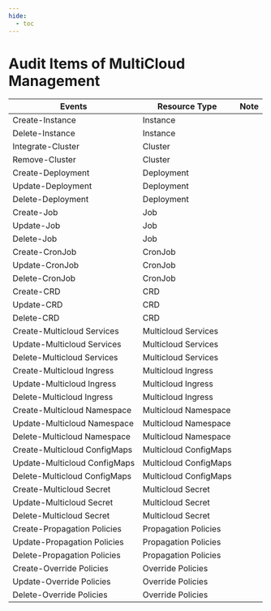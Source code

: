 ```yaml
---
hide:
  - toc
---
```


# Audit Items of MultiCloud Management

| Events | Resource Type | Note |
| --- | --- | --- |
| Create-Instance | Instance | |
| Delete-Instance | Instance | |
| Integrate-Cluster | Cluster | |
| Remove-Cluster | Cluster | |
| Create-Deployment | Deployment | |
| Update-Deployment | Deployment | |
| Delete-Deployment | Deployment | |
| Create-Job | Job | |
| Update-Job | Job | |
| Delete-Job | Job | |
| Create-CronJob | CronJob | |
| Update-CronJob | CronJob | |
| Delete-CronJob | CronJob | |
| Create-CRD | CRD | |
| Update-CRD | CRD | |
| Delete-CRD | CRD | |
| Create-Multicloud Services | Multicloud Services | |
| Update-Multicloud Services | Multicloud Services | |
| Delete-Multicloud Services | Multicloud Services | |
| Create-Multicloud Ingress | Multicloud Ingress | |
| Update-Multicloud Ingress | Multicloud Ingress | |
| Delete-Multicloud Ingress | Multicloud Ingress | |
| Create-Multicloud Namespace | Multicloud Namespace | |
| Update-Multicloud Namespace | Multicloud Namespace | |
| Delete-Multicloud Namespace | Multicloud Namespace | |
| Create-Multicloud ConfigMaps | Multicloud ConfigMaps | |
| Update-Multicloud ConfigMaps | Multicloud ConfigMaps | |
| Delete-Multicloud ConfigMaps | Multicloud ConfigMaps | |
| Create-Multicloud Secret | Multicloud Secret | |
| Update-Multicloud Secret | Multicloud Secret | |
| Delete-Multicloud Secret | Multicloud Secret | |
| Create-Propagation Policies | Propagation Policies | |
| Update-Propagation Policies | Propagation Policies | |
| Delete-Propagation Policies | Propagation Policies | |
| Create-Override Policies | Override Policies | |
| Update-Override Policies | Override Policies | |
| Delete-Override Policies | Override Policies | |
